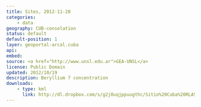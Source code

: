 ```yaml
---
title: Sites, 2012-11-20
categories: 
    - data
geography: CUB-consolation
status: default
default-position: 1
layer: geoportal-arcal.cuba
api:
embed:
source: <a href="http://www.unsl.edu.ar">GEA-UNSL</a>
license: Public Domain
updated: 2012/10/19
description: Beryllium 7 concentration 
downloads:
    - type: kml
      link: http://dl.dropbox.com/s/g2j0uqjppuugthc/Sitio%20Cuba%20RLA5051%20rev.kmz
---
```


